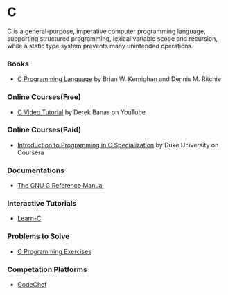 # C
C is a general-purpose, imperative computer programming language, supporting structured programming, lexical variable scope and recursion, while a static type system prevents many unintended operations.

### Books

- [C Programming Language](https://www.amazon.com/dp/0131103628/)  by Brian W. Kernighan and Dennis M. Ritchie

### Online Courses(Free)

- [C Video Tutorial](https://www.youtube.com/playlist?list=PLGLfVvz_LVvSaXCpKS395wbCcmsmgRea7) by Derek Banas on YouTube

### Online Courses(Paid)

- [Introduction to Programming in C Specialization](https://www.coursera.org/specializations/c-programming) by Duke University on Coursera

### Documentations

- [The GNU C Reference Manual](https://www.gnu.org/software/gnu-c-manual/gnu-c-manual.html)

### Interactive Tutorials

- [Learn-C](http://learn-c.org) 

### Problems to Solve

- [C Programming Exercises](https://www.w3resource.com/c-programming-exercises/)

### Competation Platforms

- [CodeChef](https://www.codechef.com)
